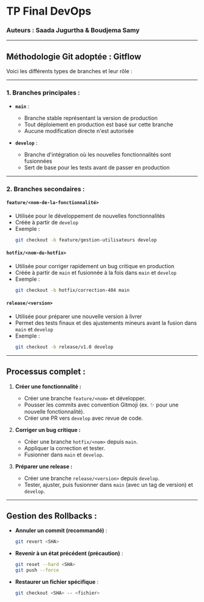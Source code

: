 # **TP Final DevOps**  
### **Auteurs : Saada Jugurtha & Boudjema Samy**

---

## **Méthodologie Git adoptée : Gitflow**  
Voici les différents types de branches et leur rôle :  

---

### **1. Branches principales :**
- **`main`** :
  - Branche stable représentant la version de production
  - Tout déploiement en production est basé sur cette branche
  - Aucune modification directe n'est autorisée

- **`develop`** :  
  - Branche d'intégration où les nouvelles fonctionnalités sont fusionnées
  - Sert de base pour les tests avant de passer en production

---

### **2. Branches secondaires :**
#### **`feature/<nom-de-la-fonctionnalité>`**  
- Utilisée pour le développement de nouvelles fonctionnalités
- Créée à partir de `develop`
- Exemple :  
  ```bash
  git checkout -b feature/gestion-utilisateurs develop
  ```

#### **`hotfix/<nom-du-hotfix>`**  
- Utilisée pour corriger rapidement un bug critique en production
- Créée à partir de `main` et fusionnée à la fois dans `main` et `develop`
- Exemple :  
  ```bash
  git checkout -b hotfix/correction-404 main
  ```

#### **`release/<version>`**  
- Utilisée pour préparer une nouvelle version à livrer
- Permet des tests finaux et des ajustements mineurs avant la fusion dans `main` et `develop`
- Exemple :  
  ```bash
  git checkout -b release/v1.0 develop
  ```

---

## **Processus complet :**
1. **Créer une fonctionnalité :**
   - Créer une branche `feature/<nom>` et développer.
   - Pousser les commits avec convention Gitmoji (ex. ✨ pour une nouvelle fonctionnalité).
   - Créer une PR vers `develop` avec revue de code.

2. **Corriger un bug critique :**
   - Créer une branche `hotfix/<nom>` depuis `main`.
   - Appliquer la correction et tester.
   - Fusionner dans `main` et `develop`.

3. **Préparer une release :**
   - Créer une branche `release/<version>` depuis `develop`.
   - Tester, ajuster, puis fusionner dans `main` (avec un tag de version) et `develop`.

---

## **Gestion des Rollbacks :**
- **Annuler un commit (recommandé)** :  
  ```bash
  git revert <SHA>
  ```
- **Revenir à un état précédent (précaution)** :  
  ```bash
  git reset --hard <SHA>
  git push --force
  ```
- **Restaurer un fichier spécifique** :  
  ```bash
  git checkout <SHA> -- <fichier>
  ```


